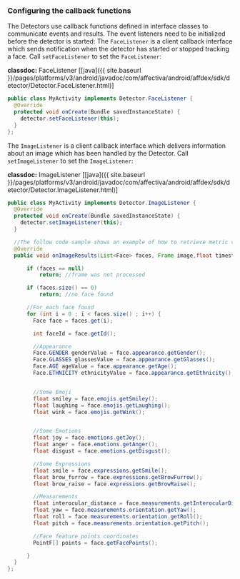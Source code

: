 ### Configuring the callback functions
The Detectors use callback functions defined in interface classes to communicate events and results. The event listeners need to be initialized before the detector is started:
The ```FaceListener``` is a client callback interface which sends notification when the detector has started or stopped tracking a face. Call `setFaceListener` to set the `FaceListener`:  

**classdoc:** FaceListener [[java]({{ site.baseurl }}/pages/platforms/v3/android/javadoc/com/affectiva/android/affdex/sdk/detector/Detector.FaceListener.html)]

```java
public class MyActivity implements Detector.FaceListener {
  @Override
  protected void onCreate(Bundle savedInstanceState) {
    detector.setFaceListener(this);
  }
};
```

The ```ImageListener``` is a client callback interface which delivers information about an image which has been handled by the Detector. Call `setImageListener` to set the `ImageListener`:  

**classdoc:** ImageListener [[java]({{ site.baseurl }}/pages/platforms/v3/android/javadoc/com/affectiva/android/affdex/sdk/detector/Detector.ImageListener.html)]

```java
public class MyActivity implements Detector.ImageListener {
  @Override
  protected void onCreate(Bundle savedInstanceState) {
    detector.setImageListener(this);
  }

  //The follow code sample shows an example of how to retrieve metric values from the Face object
  @Override
  public void onImageResults(List<Face> faces, Frame image,float timestamp) {

      if (faces == null)
          return; //frame was not processed

      if (faces.size() == 0)
          return; //no face found

      //For each face found
      for (int i = 0 ; i < faces.size() ; i++) {
        Face face = faces.get(i);

        int faceId = face.getId();

        //Appearance
        Face.GENDER genderValue = face.appearance.getGender();
        Face.GLASSES glassesValue = face.appearance.getGlasses();
        Face.AGE ageValue = face.appearance.getAge();
        Face.ETHNICITY ethnicityValue = face.appearance.getEthnicity();


        //Some Emoji
        float smiley = face.emojis.getSmiley();
        float laughing = face.emojis.getLaughing();
        float wink = face.emojis.getWink();


        //Some Emotions
        float joy = face.emotions.getJoy();
        float anger = face.emotions.getAnger();
        float disgust = face.emotions.getDisgust();

        //Some Expressions
        float smile = face.expressions.getSmile();
        float brow_furrow = face.expressions.getBrowFurrow();
        float brow_raise = face.expressions.getBrowRaise();

        //Measurements
        float interocular_distance = face.measurements.getInterocularDistance();
        float yaw = face.measurements.orientation.getYaw();
        float roll = face.measurements.orientation.getRoll();
        float pitch = face.measurements.orientation.getPitch();

        //Face feature points coordinates
        PointF[] points = face.getFacePoints();

      }
  }
};
```
